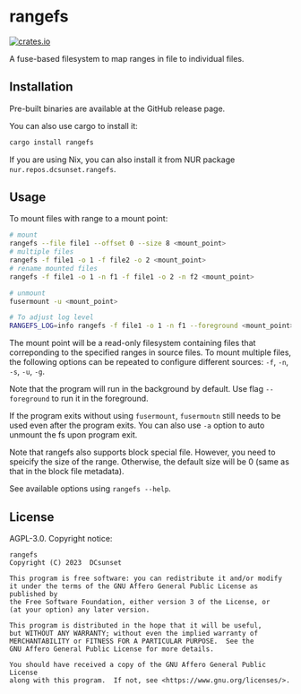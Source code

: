 # rangefs

[![crates.io](https://badgen.net/crates/v/rangefs)](https://crates.io/crates/rangefs)

A fuse-based filesystem to map ranges in file to individual files.

## Installation

Pre-built binaries are available at the GitHub release page.

You can also use cargo to install it:

```sh
cargo install rangefs
```

If you are using Nix, you can also install it from NUR package `nur.repos.dcsunset.rangefs`.

## Usage

To mount files with range to a mount point:

```sh
# mount
rangefs --file file1 --offset 0 --size 8 <mount_point>
# multiple files
rangefs -f file1 -o 1 -f file2 -o 2 <mount_point>
# rename mounted files
rangefs -f file1 -o 1 -n f1 -f file1 -o 2 -n f2 <mount_point>

# unmount
fusermount -u <mount_point>

# To adjust log level
RANGEFS_LOG=info rangefs -f file1 -o 1 -n f1 --foreground <mount_point>
```

The mount point will be a read-only filesystem containing files that correponding to the specified ranges in source files.
To mount multiple files, the following options can be repeated to configure different sources:
`-f`, `-n`, `-s`, `-u`, `-g`.

Note that the program will run in the background by default.
Use flag `--foreground` to run it in the foreground.

If the program exits without using `fusermount`,
`fusermoutn` still needs to be used even after the program exits.
You can also use `-a` option to auto unmount the fs upon program exit.

Note that rangefs also supports block special file.
However, you need to speicify the size of the range.
Otherwise, the default size will be 0 (same as that in the block file metadata).

See available options using `rangefs --help`.

## License

AGPL-3.0. Copyright notice:

```
rangefs
Copyright (C) 2023  DCsunset

This program is free software: you can redistribute it and/or modify
it under the terms of the GNU Affero General Public License as published by
the Free Software Foundation, either version 3 of the License, or
(at your option) any later version.

This program is distributed in the hope that it will be useful,
but WITHOUT ANY WARRANTY; without even the implied warranty of
MERCHANTABILITY or FITNESS FOR A PARTICULAR PURPOSE.  See the
GNU Affero General Public License for more details.

You should have received a copy of the GNU Affero General Public License
along with this program.  If not, see <https://www.gnu.org/licenses/>.
```
